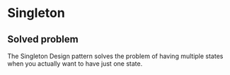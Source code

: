 # Singleton
## Solved problem
The Singleton Design pattern solves the problem of having multiple states when you actually want to have just one state.
